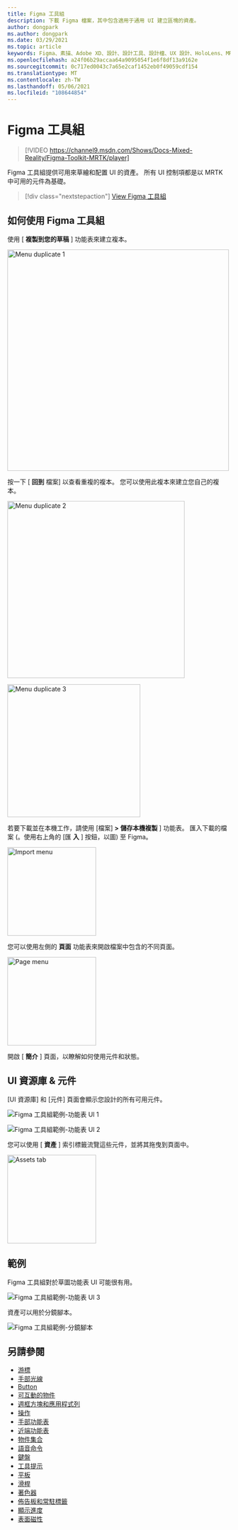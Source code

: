 ```yaml
---
title: Figma 工具組
description: 下載 Figma 檔案，其中包含適用于通用 UI 建立區塊的資產。
author: dongpark
ms.author: dongpark
ms.date: 03/29/2021
ms.topic: article
keywords: Figma、素描、Adobe XD、設計、設計工具、設計檔、UX 設計、HoloLens、MRTK、Mixed Reality 工具組
ms.openlocfilehash: a24f06b29accaa64a9095054f1e6f8df13a9162e
ms.sourcegitcommit: 0c717ed0043c7a65e2caf1452eb0f49059cdf154
ms.translationtype: MT
ms.contentlocale: zh-TW
ms.lasthandoff: 05/06/2021
ms.locfileid: "108644854"
---
```

# <a name="figma-toolkit"></a>Figma 工具組

> [!VIDEO https://channel9.msdn.com/Shows/Docs-Mixed-Reality/Figma-Toolkit-MRTK/player]

Figma 工具組提供可用來草繪和配置 UI 的資產。 所有 UI 控制項都是以 MRTK 中可用的元件為基礎。 

> [!div class="nextstepaction"]
> [View Figma 工具組](https://www.figma.com/file/ltLag9SxjUIyLQFsp7NNE7/Mixed-Reality-Toolkit-for-Figma?node-id=116%3A4)

## <a name="how-to-use-figma-toolkit"></a>如何使用 Figma 工具組
使用 [ **複製到您的草稿** ] 功能表來建立複本。

<img src="images/UX_Figma_Use1.png" width="500px" alt="Menu duplicate 1"><br>

按一下 [ **回到** 檔案] 以查看重複的複本。 您可以使用此複本來建立您自己的複本。

<img src="images/UX_Figma_Use2.png" width="400px" alt="Menu duplicate 2"><br>

<img src="images/UX_Figma_Use3.png" width="300px" alt="Menu duplicate 3"><br>

若要下載並在本機工作，請使用 [檔案] **> 儲存本機複製** ] 功能表。 匯入下載的檔案 (。使用右上角的 [匯 **入** ] 按鈕，以圖) 至 Figma。

<img src="images/UX_FigmaToolkit_Import.png" width="200px" alt="Import menu"><br>

您可以使用左側的 **頁面** 功能表來開啟檔案中包含的不同頁面。

<img src="images/UX_FigmaToolkit_PageMenu.png" width="200px" alt="Page menu"><br>

開啟 [ **簡介** ] 頁面，以瞭解如何使用元件和狀態。

## <a name="ui-gallery--components"></a>UI 資源庫 & 元件
[UI 資源庫] 和 [元件] 頁面會顯示您設計的所有可用元件。

![Figma 工具組範例-功能表 UI 1](images/UX_FigmaToolkit_Components_Menu1.png)<br>

![Figma 工具組範例-功能表 UI 2](images/UX_FigmaToolkit_Components_Menu2.png)<br>

您可以使用 [ **資產** ] 索引標籤流覽這些元件，並將其拖曳到頁面中。

<img src="images/UX_FigmaToolkit_Components_Menu3.png" width="200px" alt="Assets tab"><br>


## <a name="examples"></a>範例

Figma 工具組對於草圖功能表 UI 可能很有用。 

![Figma 工具組範例-功能表 UI 3](images/UX_FigmaToolkit_Examples_Menu.png)<br>


資產可以用於分鏡腳本。

![Figma 工具組範例-分鏡腳本](images/UX_FigmaToolkit_Examples_Storyboarding.png)<br>


## <a name="see-also"></a>另請參閱

* [游標](cursors.md)
* [手部光線](point-and-commit.md)
* [Button](button.md)
* [可互動的物件](interactable-object.md)
* [週框方塊和應用程式列](app-bar-and-bounding-box.md)
* [操作](direct-manipulation.md)
* [手部功能表](hand-menu.md)
* [近端功能表](near-menu.md)
* [物件集合](object-collection.md)
* [語音命令](voice-input.md)
* [鍵盤](keyboard.md)
* [工具提示](tooltip.md)
* [平板](slate.md)
* [滑桿](slider.md)
* [著色器](shader.md)
* [佈告板和常駐標籤](billboarding-and-tag-along.md)
* [顯示進度](progress.md)
* [表面磁性](surface-magnetism.md)
